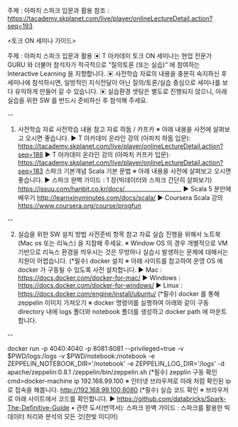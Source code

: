 주제 : 아파치 스파크 입문과 활용 
참조 : https://tacademy.skplanet.com/live/player/onlineLectureDetail.action?seq=193

<토크 ON 세미나 가이드>

주제 : 아파치 스파크 입문과 활용
▣ T 아카데미 토크 ON 세미나는 현업 전문가 GURU 와 더불어 참석자가 적극적으로
“질의토론 (또는 실습)” 에 참여하는 Interactive Learning 을 지향합니다.
▣ 사전학습 자료의 내용을 충분히 숙지하신 후 세미나에 참석하시면, 일방적인 지식전달이 아닌
질의/토론/실습 중심으로 세미나를 보다 유익하게 만들어 갈 수 있습니다.
▣ 실습환경 셋팅은 별도로 진행되지 않으니, 아래 실습을 위한 SW 를 반드시 준비하신 후 참석해 주세요.

--

1. 사전학습 자료
사전학습 내용 참고 자료
하둡 / 카프카
※ 아래 내용을 사전에 살펴보고 오시면 좋습니다.
▶ T 아카데미 온라인 강의 (아파치 하둡 입문):
https://tacademy.skplanet.com/live/player/onlineLectureDetail.action?seq=188
▶ T 아카데미 온라인 강의 (아파치 카프카 입문):
https://tacademy.skplanet.com/live/player/onlineLectureDetail.action?seq=183
스파크 기본개념
Scala 기본 문법
※ 아래 내용을 사전에 살펴보고 오시면 좋습니다.
▶ 스파크 완벽 가이드 : 1 장(빅데이터와 스파크 간단히 살펴보기)
https://issuu.com/hanbit.co.kr/docs/____________________
▶ Scala 5 분만에 배우기
http://learnxinyminutes.com/docs/scala/
▶ Coursera Scala 강의
https://www.coursera.org/course/progfun

--

2. 실습을 위한 SW 설치 방법
사전준비 항목 참고 자료
 실습 진행을 위해서 노트북 (Mac os 또는 리눅스) 을 지참해 주세요.
※ Window OS 의 경우 개별적으로 VM 기반으로 리눅스 환경을 띄우시는 것은
무방하나 실습시 발생하는 문제에 대해서는 지원이 어렵습니다.
 (*필수) docker
설치
※ 아래 사이트를 참고하여 운영 OS 에 docker 가 구동될 수 있도록 사전
설치합니다.
▶ Mac : https://docs.docker.com/docker-for-mac/
▶ Windows : https://docs.docker.com/docker-for-windows/
▶ Linux : https://docs.docker.com/engine/install/ubuntu/
(*필수) docker 를
통해 zeppelin
이미지 가져오기
※ docker 명령어를 실행하여 아래와 같이 구동 directory 내에 logs 폴더와
notebook 폴더를 생성하고 docker path 에 마운트 합니다.

--

docker run -p 4040:4040 -p 8081:8081 --privileged=true -v $PWD/logs:/logs
-v $PWD/notebook:/notebook -e ZEPPELIN_NOTEBOOK_DIR='/notebook' -e
ZEPPELIN_LOG_DIR='/logs' -d apache/zeppelin:0.8.1 /zeppelin/bin/zeppelin.sh
(*필수) zepplin
구동 확인
cmd>docker-machine ip
192.168.99.100
※ 인터넷 브라우져로 아래 처럼 확인된 ip 로 접속을 해봅니다.
http://192.168.99.100:8080
(*필수) 실습 코드
확인
※ 브라우저로 아래 사이트에서 코드를 확인합니다.
▶ https://github.com/databricks/Spark-The-Definitive-Guide
• 관련 도서(번역서): 스파크 완벽 가이드 : 스파크를 활용한 빅데이터 처리와 분석의
모든 것(한빛 미디어)
